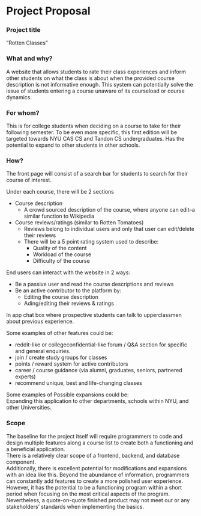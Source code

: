 # Project Proposal

### Project title

“Rotten Classes”

### What and why?

A website that allows students to rate their class experiences and inform other students on what the class is about when the provided course description is not informative enough. This system can potentially solve the issue of students entering a course unaware of its courseload or course dynamics.

### For whom?

This is for college students when deciding on a course to take for their following semester. To be even more specific, this first edition will be targeted towards NYU CAS CS and Tandon CS undergraduates. Has the potential to expand to other students in other schools.

### How?

The front page will consist of a search bar for students to search for their course of interest.

Under each course, there will be 2 sections 
- Course description
  - A crowd sourced description of the course, where anyone can edit–a similar function to Wikipedia
- Course reviews/ratings (similar to Rotten Tomatoes)
  - Reviews belong to individual users and only that user can edit/delete their reviews
  - There will be a 5 point rating system used to describe: 
    - Quality of the content 
    - Workload of the course
    - Difficulty of the course

End users can interact with the website in 2 ways:
- Be a passive user and read the course descriptions and reviews
- Be an active contributor to the platform by: 
  - Editing the course description 
  - Ading/editing their reviews & ratings 

In app chat box where prospective students can talk to upperclassmen about previous experience.

Some examples of other features could be:
- reddit-like or collegeconfidential-like forum / Q&A section for specific and general enquiries.
- join / create study groups for classes
- points / reward system for active contributors
- career / course guidance (via alumni, graduates, seniors, partnered experts)
- recommend unique, best and life-changing classes

Some examples of Possible expansions could be:  
Expanding this application to other departments, schools within NYU, and other Universities.

### Scope

The baseline for the project itself will require programmers to code and design multiple features along a course list to create both a functioning and a beneficial application.  
There is a relatively clear scope of a frontend, backend, and database component.  
Additionally, there is excellent potential for modifications and expansions with an idea like this. Beyond the abundance of information, programmers can constantly add features to create a more polished user experience. However, it has the potential to be a functioning program within a short period when focusing on the most critical aspects of the program. Nevertheless, a quote-on-quote finished product may not meet our or any stakeholders’ standards when implementing the basics.
